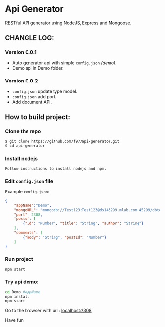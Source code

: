 # Api Generator
RESTful API generator using NodeJS, Express and Mongoose.

## CHANGLE LOG: 

### Version 0.0.1

 - Auto generator api with simple `config.json` *(demo)*.
 - Demo api in Demo folder.

### Version 0.0.2

 - `config.json` update type model.
 - `config.json` add port.
 - Add document API.

## How to build project:

### Clone the repo

```bash
$ git clone https://github.com/f97/api-generator.git
$ cd api-generator
```

### Install nodejs
```
Follow instructions to install nodejs and npm.
```
### Edit `config.json` file

Example `config.json`: 

```json
{
    "appName":"Demo",
    "mongoURL": "mongodb://Test123:Test123@ds145299.mlab.com:45299/dbtest123",
    "port": 2308,
    "posts": [
        {"id": "Number", "title": "String", "author": "String"}
    ],
    "comments": [ 
        {"body": "String", "postId": "Number"}
    ]
}
```

### Run project

```bash
npm start
```

### Try api demo:

```bash
cd Demo #appName
npm install
npm start
```

Go to the browser with url : [localhost:2308](http://localhost:2308)

Have fun